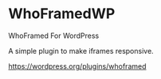# WhoFramedWP
WhoFramed For WordPress

A simple plugin to make iframes responsive.

https://wordpress.org/plugins/whoframed
